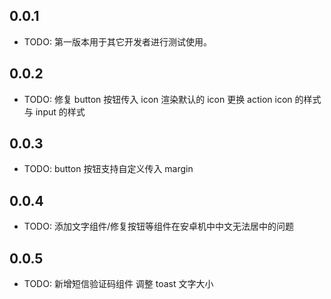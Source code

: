## 0.0.1

- TODO: 第一版本用于其它开发者进行测试使用。

## 0.0.2

- TODO:
  修复 button 按钮传入 icon 渲染默认的 icon
  更换 action icon 的样式与 input 的样式

## 0.0.3

- TODO:
  button 按钮支持自定义传入 margin

## 0.0.4

- TODO:
  添加文字组件/修复按钮等组件在安卓机中中文无法居中的问题

## 0.0.5

- TODO:
  新增短信验证码组件
  调整 toast 文字大小

